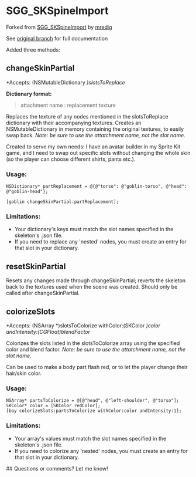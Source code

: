 SGG_SKSpineImport
=================


Forked from [SGG_SKSpineImport](https://github.com/mredig/SGG_SKSpineImport) by [mredig](https://github.com/mredig)

See [original branch](https://github.com/mredig/SGG_SKSpineImport) for full documentation


Added three methods:


## changeSkinPartial
*Accepts: (NSMutableDictionary *)slotsToReplace*

**Dictionary format:**
>attachment name : replacement texture

Replaces the texture of any nodes mentioned in the slotsToReplace dictionary with their accompanying textures. Creates an NSMutableDictionary in memory containing the original textures, to easily swap back.
*Note: be sure to use the attatchment name, not the slot name.*

Created to serve my own needs: I have an avatar builder in my Sprite Kit game, and I need to swap out specific slots without changing the whole skin (so the player can choose different shirts, pants etc.).

### Usage:

```
NSDictionary* partReplacement = @{@"torso": @"goblin-torso", @"head": @"goblin-head"};

[goblin changeSkinPartial:partReplacement];
```


### Limitations:
* Your dictionary's keys must match the slot names specified in the skeleton's .json file.
* If you need to replace any 'nested' nodes, you must create an entry for that slot in your dictionary.



## resetSkinPartial
Resets any changes made through changeSkinPartial; reverts the skeleton back to the textures used when the scene was created.
Should only be called after changeSkinPartial.


## colorizeSlots
*Accepts: (NSArray *)slotsToColorize withColor:(SKColor *)color andIntensity:(CGFloat)blendFactor*

Colorizes the slots listed in the slotsToColorize array using the specified color and blend factor.
*Note: be sure to use the attatchment name, not the slot name.*

Can be used to make a body part flash red, or to let the player change their hair/skin color.

### Usage:
```
NSArray* partsToColorize = @[@"head", @"left-shoulder", @"torso"];
SKColor* color = [SKColor redColor];
[boy colorizeSlots:partsToColorize withColor:color andIntensity:1];
```

### Limitations:
* Your array's values must match the slot names specified in the skeleton's .json file.
* If you need to colorize any 'nested' nodes, you must create an entry for that slot in your dictionary.


## Questions or comments?
Let me know!
